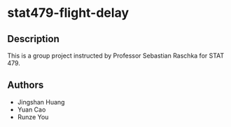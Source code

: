 # stat479-flight-delay

## Description
This is a group project instructed by Professor Sebastian Raschka for STAT 479.

## Authors
* Jingshan Huang
* Yuan Cao
* Runze You
